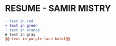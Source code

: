 # RESUME - SAMIR MISTRY

```diff
- text in red
+ text in green
! text in orange
# text in gray
@@ text in purple (and bold)@@
```
